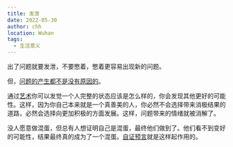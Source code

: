 ```yaml
---
title: 发泄
date: 2022-05-30
author: chh
location: Wuhan
tags:
  - 生活意义
---
```


出了问题就要发泄，不要憋着，憋着更容易出现新的问题。

但，<a href="https://changhengheng.github.io/vuePressBlog/informalessay/2022/05/29/问题是怎么样产生的/" arget="_blank">问题的产生都不是没有原因的</a>。

通过<a href="https://changhengheng.github.io/vuePressBlog/informalessay/2022/05/29/艺术/" target="_blank">艺术</a>你可以发觉一个人完整的状态应该是怎么样的，你会发现其他更好的可能性。这样，因为你自己本来就是一个真善美的人，你必然不会选择带来消极结果的道路，必然会选择向更加积极的方面发展。这样，问题带来的情绪就被消解了。

没人愿意做混蛋，但总有人想证明自己是混蛋，最终他们做到了。他们看不到变好的可能性，结果最终真的成为了一个混蛋。<a href="https://changhengheng.github.io/vuePressBlog/informalessay/2022/05/25/自证预言/" target="_blank">自证预言</a>就是这样起作用的。

